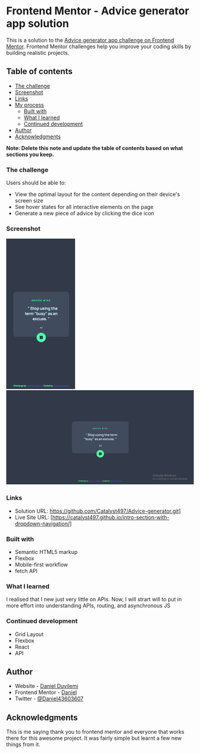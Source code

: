 # Frontend Mentor - Advice generator app solution

This is a solution to the [Advice generator app challenge on Frontend Mentor](https://www.frontendmentor.io/challenges/advice-generator-app-QdUG-13db). Frontend Mentor challenges help you improve your coding skills by building realistic projects.

## Table of contents

- [The challenge](#the-challenge)
- [Screenshot](#screenshot)
- [Links](#links)
- [My process](#my-process)
  - [Built with](#built-with)
  - [What I learned](#what-i-learned)
  - [Continued development](#continued-development)
- [Author](#author)
- [Acknowledgments](#acknowledgments)

**Note: Delete this note and update the table of contents based on what sections you keep.**

### The challenge

Users should be able to:

- View the optimal layout for the content depending on their device's screen size
- See hover states for all interactive elements on the page
- Generate a new piece of advice by clicking the dice icon

### Screenshot

![](./Screenshot-Desktop.png)
![](./Screenshot-mobile.png)

### Links

- Solution URL: https://github.com/Catalyst497/Advice-generator.git]
- Live Site URL: [https://catalyst497.github.io/intro-section-with-dropdown-navigation/]

### Built with

- Semantic HTML5 markup
- Flexbox
- Mobile-first workflow
- fetch API

### What I learned

I realised that I new just very little on APIs. Now, I will strart will to put in more effort into understanding APIs, routing, and asynchronous JS

### Continued development

- Grid Layout
- Flexbox
- React
- API

## Author

- Website - [Daniel Duyilemi](https://vast-falls-30673.herokuapp.com/)
- Frontend Mentor - [Daniel](https://www.frontendmentor.io/profile/Catalyst497)
- Twitter - [@Daniel43603607](https://twitter.com/Daniel43603607)

## Acknowledgments

This is me saying thank you to frontend mentor and everyone that works there for this awesome project. It was fairly simple but learnt a few new things from it.
